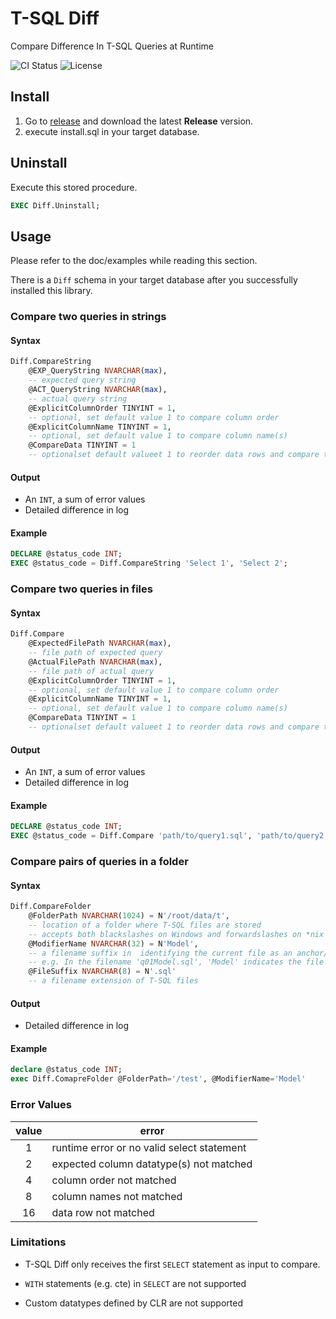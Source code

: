 # T-SQL Diff
Compare Difference In T-SQL Queries at Runtime

![CI Status](https://travis-ci.org/llouislu/tsql-diff.svg?branch=master) ![License](https://img.shields.io/badge/License-Apache%202.0-blue.svg)

## Install
1. Go to [release](https://github.com/llouislu/tsql-diff/releases) and download the latest **Release** version.
2. execute install.sql in your target database.

## Uninstall
Execute this stored procedure.
```sql
EXEC Diff.Uninstall;
```

## Usage
Please refer to the doc/examples while reading this section.

There is a `Diff` schema in your target database after you successfully installed this library.

### Compare two queries in strings
#### Syntax
```sql
Diff.CompareString
    @EXP_QueryString NVARCHAR(max),
    -- expected query string 
    @ACT_QueryString NVARCHAR(max),
    -- actual query string
    @ExplicitColumnOrder TINYINT = 1,
    -- optional, set default value 1 to compare column order
    @ExplicitColumnName TINYINT = 1,
    -- optional, set default value 1 to compare column name(s)
    @CompareData TINYINT = 1
    -- optionalset default valueet 1 to reorder data rows and compare the difference
```
#### Output
- An `INT`, a sum of error values
- Detailed difference in log
#### Example
```sql
DECLARE @status_code INT;
EXEC @status_code = Diff.CompareString 'Select 1', 'Select 2';
```

### Compare two queries in files
#### Syntax
```sql
Diff.Compare
    @ExpectedFilePath NVARCHAR(max),
    -- file path of expected query
    @ActualFilePath NVARCHAR(max),
    -- file path of actual query
    @ExplicitColumnOrder TINYINT = 1,
    -- optional, set default value 1 to compare column order
    @ExplicitColumnName TINYINT = 1,
    -- optional, set default value 1 to compare column name(s)
    @CompareData TINYINT = 1
    -- optionalset default valueet 1 to reorder data rows and compare the difference
```
#### Output
- An `INT`, a sum of error values
- Detailed difference in log
#### Example
```sql
DECLARE @status_code INT;
EXEC @status_code = Diff.Compare 'path/to/query1.sql', 'path/to/query2.sql';
```

### Compare pairs of queries in a folder
#### Syntax
```sql
Diff.CompareFolder
    @FolderPath NVARCHAR(1024) = N'/root/data/t',
    -- location of a folder where T-SQL files are stored
    -- accepts both blackslashes on Windows and forwardslashes on *nix
    @ModifierName NVARCHAR(32) = N'Model',
    -- a filename suffix in  identifying the current file as an anchor/master/standard/expected query
    -- e.g. In the filename 'q01Model.sql', 'Model' indicates the file is marked as correct.
    @FileSuffix NVARCHAR(8) = N'.sql'
    -- a filename extension of T-SQL files
```
#### Output
- Detailed difference in log
#### Example
```sql
declare @status_code INT;
exec Diff.ComapreFolder @FolderPath='/test', @ModifierName='Model'
```

### Error Values
| value | error                                      |
|:-----:|--------------------------------------------|
| 1     | runtime error or no valid select statement |
| 2     | expected column datatype(s) not matched    |
| 4     | column order not matched                   |
| 8     | column names not matched                   |
| 16    | data row not matched                       |

### Limitations

- T-SQL Diff only receives the first `SELECT` statement as input to compare.

- `WITH` statements (e.g. cte) in `SELECT` are not supported

- Custom datatypes defined by CLR are not supported